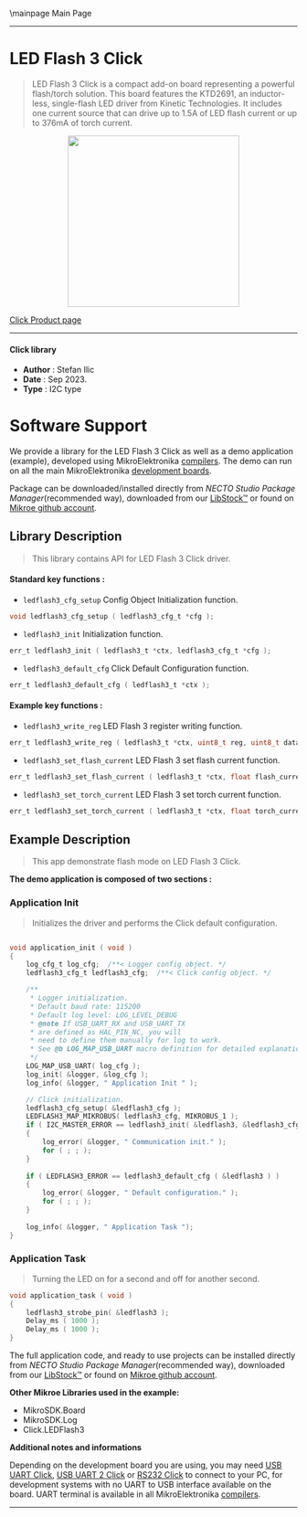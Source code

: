 \mainpage Main Page

---
# LED Flash 3 Click

> LED Flash 3 Click is a compact add-on board representing a powerful flash/torch solution. This board features the KTD2691, an inductor-less, single-flash LED driver from Kinetic Technologies. It includes one current source that can drive up to 1.5A of LED flash current or up to 376mA of torch current.

<p align="center">
  <img src="https://download.mikroe.com/images/click_for_ide/ledflash3_click.png" height=300px>
</p>

[Click Product page](https://www.mikroe.com/led-flash-3-click)

---


#### Click library

- **Author**        : Stefan Ilic
- **Date**          : Sep 2023.
- **Type**          : I2C type


# Software Support

We provide a library for the LED Flash 3 Click
as well as a demo application (example), developed using MikroElektronika
[compilers](https://www.mikroe.com/necto-studio).
The demo can run on all the main MikroElektronika [development boards](https://www.mikroe.com/development-boards).

Package can be downloaded/installed directly from *NECTO Studio Package Manager*(recommended way), downloaded from our [LibStock&trade;](https://libstock.mikroe.com) or found on [Mikroe github account](https://github.com/MikroElektronika/mikrosdk_click_v2/tree/master/clicks).

## Library Description

> This library contains API for LED Flash 3 Click driver.

#### Standard key functions :

- `ledflash3_cfg_setup` Config Object Initialization function.
```c
void ledflash3_cfg_setup ( ledflash3_cfg_t *cfg );
```

- `ledflash3_init` Initialization function.
```c
err_t ledflash3_init ( ledflash3_t *ctx, ledflash3_cfg_t *cfg );
```

- `ledflash3_default_cfg` Click Default Configuration function.
```c
err_t ledflash3_default_cfg ( ledflash3_t *ctx );
```

#### Example key functions :

- `ledflash3_write_reg` LED Flash 3 register writing function.
```c
err_t ledflash3_write_reg ( ledflash3_t *ctx, uint8_t reg, uint8_t data_in );
```

- `ledflash3_set_flash_current` LED Flash 3 set flash current function.
```c
err_t ledflash3_set_flash_current ( ledflash3_t *ctx, float flash_current );
```

- `ledflash3_set_torch_current` LED Flash 3 set torch current function.
```c
err_t ledflash3_set_torch_current ( ledflash3_t *ctx, float torch_current );
```

## Example Description

> This app demonstrate flash mode on LED Flash 3 Click.

**The demo application is composed of two sections :**

### Application Init

> Initializes the driver and performs the Click default configuration.

```c

void application_init ( void ) 
{
    log_cfg_t log_cfg;  /**< Logger config object. */
    ledflash3_cfg_t ledflash3_cfg;  /**< Click config object. */

    /** 
     * Logger initialization.
     * Default baud rate: 115200
     * Default log level: LOG_LEVEL_DEBUG
     * @note If USB_UART_RX and USB_UART_TX 
     * are defined as HAL_PIN_NC, you will 
     * need to define them manually for log to work. 
     * See @b LOG_MAP_USB_UART macro definition for detailed explanation.
     */
    LOG_MAP_USB_UART( log_cfg );
    log_init( &logger, &log_cfg );
    log_info( &logger, " Application Init " );

    // Click initialization.
    ledflash3_cfg_setup( &ledflash3_cfg );
    LEDFLASH3_MAP_MIKROBUS( ledflash3_cfg, MIKROBUS_1 );
    if ( I2C_MASTER_ERROR == ledflash3_init( &ledflash3, &ledflash3_cfg ) ) 
    {
        log_error( &logger, " Communication init." );
        for ( ; ; );
    }
    
    if ( LEDFLASH3_ERROR == ledflash3_default_cfg ( &ledflash3 ) )
    {
        log_error( &logger, " Default configuration." );
        for ( ; ; );
    }
    
    log_info( &logger, " Application Task ");
}

```

### Application Task

> Turning the LED on for a second and off for another second.

```c
void application_task ( void ) 
{
    ledflash3_strobe_pin( &ledflash3 );
    Delay_ms ( 1000 );
    Delay_ms ( 1000 );
}
```


The full application code, and ready to use projects can be installed directly from *NECTO Studio Package Manager*(recommended way), downloaded from our [LibStock&trade;](https://libstock.mikroe.com) or found on [Mikroe github account](https://github.com/MikroElektronika/mikrosdk_click_v2/tree/master/clicks).

**Other Mikroe Libraries used in the example:**

- MikroSDK.Board
- MikroSDK.Log
- Click.LEDFlash3

**Additional notes and informations**

Depending on the development board you are using, you may need
[USB UART Click](https://www.mikroe.com/usb-uart-click),
[USB UART 2 Click](https://www.mikroe.com/usb-uart-2-click) or
[RS232 Click](https://www.mikroe.com/rs232-click) to connect to your PC, for
development systems with no UART to USB interface available on the board. UART
terminal is available in all MikroElektronika
[compilers](https://shop.mikroe.com/compilers).

---
